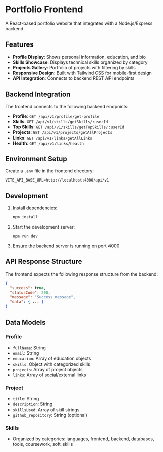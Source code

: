 # Portfolio Frontend

A React-based portfolio website that integrates with a Node.js/Express backend.

## Features

- **Profile Display**: Shows personal information, education, and bio
- **Skills Showcase**: Displays technical skills organized by category
- **Projects Gallery**: Portfolio of projects with filtering by skills
- **Responsive Design**: Built with Tailwind CSS for mobile-first design
- **API Integration**: Connects to backend REST API endpoints

## Backend Integration

The frontend connects to the following backend endpoints:

- **Profile**: `GET /api/v1/profile/get-profile`
- **Skills**: `GET /api/v1/skills/getSkills/:userId`
- **Top Skills**: `GET /api/v1/skills/getTopSkills/:userId`
- **Projects**: `GET /api/v1/projects/getAllProjects`
- **Links**: `GET /api/v1/links/getAllLinks`
- **Health**: `GET /api/v1/links/health`

## Environment Setup

Create a `.env` file in the frontend directory:

```env
VITE_API_BASE_URL=http://localhost:4000/api/v1
```

## Development

1. Install dependencies:
   ```bash
   npm install
   ```

2. Start the development server:
   ```bash
   npm run dev
   ```

3. Ensure the backend server is running on port 4000

## API Response Structure

The frontend expects the following response structure from the backend:

```json
{
  "success": true,
  "statusCode": 200,
  "message": "Success message",
  "data": { ... }
}
```

## Data Models

### Profile
- `fullName`: String
- `email`: String
- `education`: Array of education objects
- `skills`: Object with categorized skills
- `projects`: Array of project objects
- `links`: Array of social/external links

### Project
- `title`: String
- `description`: String
- `skillsUsed`: Array of skill strings
- `github_repository`: String (optional)

### Skills
- Organized by categories: languages, frontend, backend, databases, tools, coursework, soft_skills
